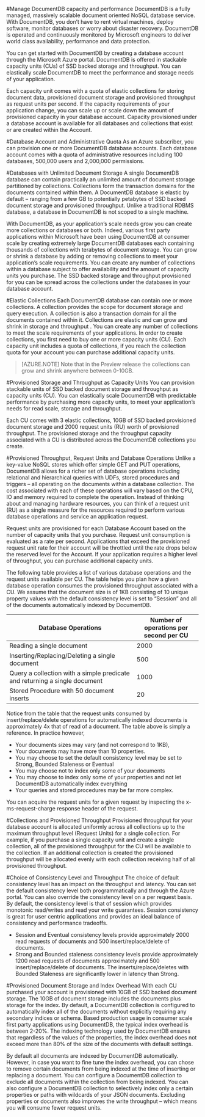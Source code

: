 <properties title="Manage DocumentDB capacity and performance" pageTitle="Manage DocumentDB capacity and performance | Azure" description="Learn how you can elastically scale DocumentDB to meet the performance and storage needs of your application." metaKeywords="" services="documentdb" solutions="data-management"  authors="bradsev" manager="jhubbard" editor="cgronlun"  videoId="" scriptId="" />

<tags ms.service="documentdb" ms.workload="data-services" ms.tgt_pltfrm="na" ms.devlang="na" ms.topic="article" ms.date="08/20/2014" ms.author="spelluru" />

#Manage DocumentDB capacity and performance
DocumentDB is a fully managed, massively scalable document oriented NoSQL database service.  With DocumentDB, you don’t have to rent virtual machines, deploy software, monitor databases or worry about disaster recovery. DocumentDB is operated and continuously monitored by Microsoft engineers to deliver world class availability, performance and data protection.  

You can get started with DocumentDB by creating a database account through the Microsoft Azure portal. DocumentDB is offered in stackable capacity units (CUs) of SSD backed storage and throughput. You can elastically scale DocumentDB to meet the performance and storage needs of your application. 

Each capacity unit comes with a quota of elastic collections for storing document data, provisioned document storage and provisioned throughput as request units per second. If the capacity requirements of your application change, you can scale up or scale down the amount of provisioned capacity in your database account. Capacity provisioned under a database account is available for all databases and collections that exist or are created within the Account.  

#Database Account and Administrative Quota
As an Azure subscriber, you can provision one or more DocumentDB database accounts. Each database account comes with a quota of administrative resources including 100 databases, 500,000 users and 2,000,000 permissions.   

#Databases with Unlimited Document Storage
A single DocumentDB database can contain practically an unlimited amount of document storage partitioned by collections. Collections form the transaction domains for the documents contained within them. A DocumentDB database is elastic by default – ranging from a few GB to potentially petabytes of SSD backed document storage and provisioned throughput. Unlike a traditional RDBMS database, a database in DocumentDB is not scoped to a single machine.   

With DocumentDB, as your application’s scale needs grow you can create more collections or databases or both. Indeed, various first party applications within Microsoft have been using DocumentDB at consumer scale by creating extremely large DocumentDB databases each containing thousands of collections with terabytes of document storage. You can grow or shrink a database by adding or removing collections to meet your application’s scale requirements. You can create any number of collections within a database subject to offer availability and the amount of capacity units you purchase. The SSD backed storage and throughput provisioned for you can be spread across the collections under the databases in your database account. 

#Elastic Collections
Each DocumentDB database can contain one or more collections. A collection provides the scope for document storage and query execution. A collection is also a transaction domain for all the documents contained within it. Collections are elastic and can grow and shrink in storage and throughput . You can create any number of collections to meet the scale requirements of your applications. In order to create collections, you first need to buy one or more capacity units (CU). Each capacity unit includes a quota of collections, if you reach the collection quota for your account you can purchase additional capacity units.  

>[AZURE.NOTE] Note that in the Preview release the collections can grow and shrink anywhere between 0-10GB. 

#Provisioned Storage and Throughput as Capacity Units
You can provision stackable units of SSD backed document storage and throughput as capacity units (CU). You can elastically scale DocumentDB with predictable performance by purchasing more capacity units, to meet your application’s needs for read scale, storage and throughput.  
 
Each CU comes with 3 elastic collections, 10GB of SSD backed provisioned document storage and 2000 request units (RU) worth of provisioned throughput. The provisioned storage and the throughput capacity associated with a CU is distributed across the DocumentDB collections you create.   

#Provisioned Throughput, Request Units and Database Operations
Unlike a key-value NoSQL stores which offer simple GET and PUT operations, DocumentDB allows for a richer set of database operations including relational and hierarchical queries with UDFs, stored procedures and triggers – all operating on the documents within a database collection. The cost associated with each of these operations will vary based on the CPU, IO and memory required to complete the operation.  Instead of thinking about and managing hardware resources, you can think of a request unit (RU) as a single measure for the resources required to perform various database operations and service an application request.   

Request units are provisioned for each Database Account based on the number of capacity units that you purchase. Request unit consumption is evaluated as a rate per second. Applications that exceed the provisioned request unit rate for their account will be throttled until the rate drops below the reserved level for the Account. If your application requires a higher level of throughput, you can purchase additional capacity units.  

The following table provides a list of various database operations and the request units available per CU. The table helps you plan how a given database operation consumes the provisioned throughput associated with a CU.  We assume that the document size is of 1KB consisting of 10 unique property values with the default consistency level is set to “Session” and all of the documents automatically indexed by DocumentDB. 

|Database Operations|Number of operations per second per CU|
|-------------------|--------------------------------------|
|Reading a single document	|2000
|Inserting/Replacing/Deleting a single document	|500
|Query a collection with a simple predicate and returning a single document	|1000
|Stored Procedure with 50 document inserts	|20

Notice from the table that the request units consumed by insert/replace/delete operations for automatically indexed documents is approximately 4x that of read of a document. The table above is simply a reference. In practice however,  

-	Your documents sizes may vary (and not correspond to 1KB), 
-	Your documents may have more than 10 properties.
-	You may choose to set the default consistency level may be set to Strong, Bounded Staleness or Eventual
-	You may choose not to index only some of your documents 
-	You may choose to index only some of your properties and not let DocumentDB automatically index everything
-	Your queries and stored procedures may be far more complex.  

 You can acquire the request units for a given request by inspecting the x-ms-request-charge response header of the request.  

#Collections and Provisioned Throughput
Provisioned throughput for your database account is allocated uniformly across all collections up to the maximum throughput level (Request Units) for a single collection. For example, if you purchase a single capacity unit and create a single collection, all of the provisioned throughput for the CU will be available to the collection. If an additional collection is created the provisioned throughput will be allocated evenly with each collection receiving half of all provisioned throughput.  

#Choice of Consistency Level and Throughput
The choice of default consistency level has an impact on the throughput and latency.  You can set the default consistency level both programmatically and through the Azure portal. You can also override the consistency level on a per request basis. By default, the consistency level is that of session which provides monotonic read/writes and read your write guarantees. Session consistency is great for user centric applications and provides an ideal balance of consistency and performance tradeoffs.   

-	Session and Eventual consistency levels provide approximately 2000 read requests of documents and 500 insert/replace/delete of documents.
-	Strong and Bounded staleness consistency levels provide approximately 1200 read requests of documents approximately and 500 insert/replace/delete of documents. The inserts/replace/deletes with Bounded Staleness are significantly lower in latency than Strong.  

#Provisioned Document Storage and Index Overhead
With each CU purchased your account is provisioned with 10GB of SSD backed document storage. The 10GB of document storage includes the documents plus storage for the index. By default, a DocumentDB collection is configured to automatically index all of the documents without explicitly requiring any secondary indices or schema. Based production usage in consumer scale first party applications using DocumentDB, the typical index overhead is between 2-20%. The indexing technology used by DocumentDB ensures that regardless of the values of the properties, the index overhead does not exceed more than 80% of the size of the documents with default settings.  

By default all documents are indexed by DocumentDB automatically. However, in case you want to fine tune the index overhead, you can chose to remove certain documents from being indexed at the time of inserting or replacing a document. You can configure a DocumentDB collection to exclude all documents within the collection from being indexed. You can also configure a DocumentDB collection to selectively index only a certain properties or paths with wildcards of your JSON documents.  Excluding properties or documents also improves the write throughput – which means you will consume fewer request units.   
 

<!--HONumber=27-->
